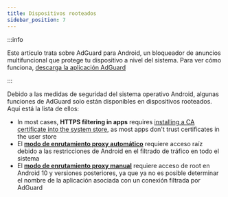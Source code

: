 ```yaml
---
title: Dispositivos rooteados
sidebar_position: 7
---
```


:::info

Este artículo trata sobre AdGuard para Android, un bloqueador de anuncios multifuncional que protege tu dispositivo a nivel del sistema. Para ver cómo funciona, [descarga la aplicación AdGuard](https://agrd.io/download-kb-adblock)

:::

Debido a las medidas de seguridad del sistema operativo Android, algunas funciones de AdGuard solo están disponibles en dispositivos rooteados. Aquí está la lista de ellos:

- In most cases, **HTTPS filtering in apps** requires [installing a CA certificate into the system store](/adguard-for-android/features/settings#security-certificates), as most apps don't trust certificates in the user store
- El [**modo de enrutamiento proxy automático**](/adguard-for-android/features/settings#routing-mode) requiere acceso raíz debido a las restricciones de Android en el filtrado de tráfico en todo el sistema
- El [**modo de enrutamiento proxy manual**](/adguard-for-android/features/settings#routing-mode) requiere acceso de root en Android 10 y versiones posteriores, ya que ya no es posible determinar el nombre de la aplicación asociada con un conexión filtrada por AdGuard
